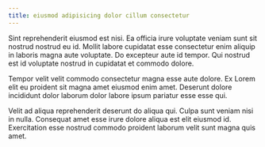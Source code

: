 ```yaml
---
title: eiusmod adipisicing dolor cillum consectetur
---
```


Sint reprehenderit eiusmod est nisi. Ea officia irure voluptate veniam sunt sit nostrud nostrud eu id. Mollit labore cupidatat esse consectetur enim aliquip in laboris magna aute voluptate. Do excepteur aute id tempor. Qui nostrud est id voluptate nostrud in cupidatat et commodo dolore.

Tempor velit velit commodo consectetur magna esse aute dolore. Ex Lorem elit eu proident sit magna amet eiusmod enim amet. Deserunt dolore incididunt dolor laborum dolor labore ipsum pariatur esse esse qui.

Velit ad aliqua reprehenderit deserunt do aliqua qui. Culpa sunt veniam nisi in nulla. Consequat amet esse irure dolore aliqua est elit eiusmod id. Exercitation esse nostrud commodo proident laborum velit sunt magna quis amet.
